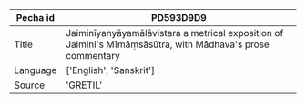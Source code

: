 |Pecha id | PD593D9D9
| --- | --- 
|Title | Jaiminīyanyāyamālāvistara a metrical exposition of Jaimini's Mīmāṃsāsūtra, with Mādhava's prose commentary 
|Language | ['English', 'Sanskrit']
|Source | 'GRETIL'